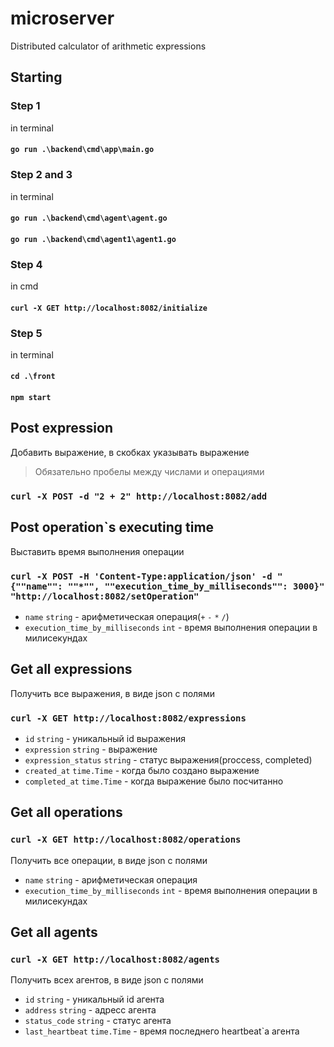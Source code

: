 # microserver
Distributed calculator of arithmetic expressions



## Starting

### Step 1 
in terminal 
#### `go run .\backend\cmd\app\main.go` 

### Step 2 and 3
in terminal
#### `go run .\backend\cmd\agent\agent.go` 
#### `go run .\backend\cmd\agent1\agent1.go` 

### Step 4
in cmd
#### `curl -X GET http://localhost:8082/initialize`

### Step 5
in terminal
#### `cd .\front`
#### `npm start`

## Post expression
Добавить выражение, в скобках указывать выражение
> Обязательно пробелы между числами и операциями  

### `curl -X POST -d "2 + 2" http://localhost:8082/add` 

## Post operation`s executing time 
Выставить время выполнения операции

### `curl -X POST -H 'Content-Type:application/json' -d "{""name"": ""*"", ""execution_time_by_milliseconds"": 3000}" "http://localhost:8082/setOperation"`

- `name` `string` - арифметическая операция(`+` `-` `*` `/`)
- `execution_time_by_milliseconds` `int` - время выполнения операции в милисекундах
 
## Get all expressions
Получить все выражения, в виде json с полями 
### `curl -X GET http://localhost:8082/expressions`
- `id` `string` - уникальный id выражения
- `expression` `string` - выражение
- `expression_status` `string` - статус выражения(proccess, completed)
- `created_at` `time.Time` - когда было создано выражение
- `completed_at` `time.Time` - когда выражение было посчитанно

## Get all operations
### `curl -X GET http://localhost:8082/operations`
Получить все операции, в виде json c полями
- `name` `string` - арифметическая операция
- `execution_time_by_milliseconds` `int` - время выполнения операции в милисекундах

## Get all agents
### `curl -X GET http://localhost:8082/agents`
Получить всех агентов, в виде json c полями
- `id` `string` - уникальный id агента
- `address` `string` - адресс агента
- `status_code` `string` - статус агента
- `last_heartbeat` `time.Time` - время последнего heartbeat`a агента
